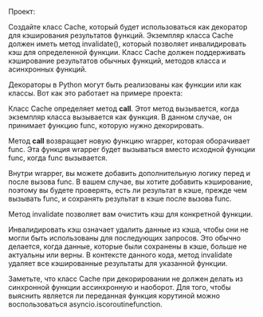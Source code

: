 Проект:

Создайте класс Cache, который будет использоваться как декоратор для кэширования результатов функций. Экземпляр класса Cache должен иметь метод invalidate(), который позволяет инвалидировать кэш для определенной функции. Класс Cache должен поддерживать кэширование результатов обычных функций, методов класса и асинхронных функций.

Декораторы в Python могут быть реализованы как функции или как классы. Вот как это работает на примере проекта:

Класс Cache определяет метод __call__. Этот метод вызывается, когда экземпляр класса вызывается как функция. В данном случае, он принимает функцию func, которую нужно декорировать.

Метод __call__ возвращает новую функцию wrapper, которая оборачивает func. Эта функция wrapper будет вызываться вместо исходной функции func, когда func вызывается.

Внутри wrapper, вы можете добавить дополнительную логику перед и после вызова func. В вашем случае, вы хотите добавить кэширование, поэтому вы будете проверять, есть ли результат в кэше, прежде чем вызывать func, и сохранять результат в кэше после вызова func.

Метод invalidate позволяет вам очистить кэш для конкретной функции.

Инвалидировать кэш означает удалить данные из кэша, чтобы они не могли быть использованы для последующих запросов. Это обычно делается, когда данные, которые были сохранены в кэше, больше не актуальны или верны. В контексте данного кода, метод invalidate удаляет все кэшированные результаты для указанной функции.

Заметьте, что класс Cache при декорировании не должен делать из синхронной функции ассинхронную и наоборот. Для того, чтобы выяснить является ли переданная функция корутиной можно воспользоваться asyncio.iscoroutinefunction.
